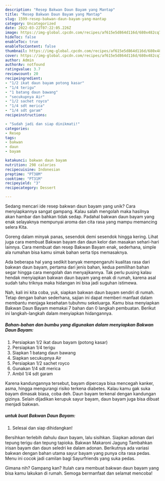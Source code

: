 ```yaml
---
description: "Resep Bakwan Daun Bayam yang Mantap"
title: "Resep Bakwan Daun Bayam yang Mantap"
slug: 1599-resep-bakwan-daun-bayam-yang-mantap
category: Uncategorized
date: 2022-03-22T07:22:05.226Z
image: https://img-global.cpcdn.com/recipes/af615e5d864d116d/680x482cq70/bakwan-daun-bayam-foto-resep-utama.jpg
hideToc: false
enableToc: true
enableTocContent: false
thumbnail: https://img-global.cpcdn.com/recipes/af615e5d864d116d/680x482cq70/bakwan-daun-bayam-foto-resep-utama.jpg
cover: https://img-global.cpcdn.com/recipes/af615e5d864d116d/680x482cq70/bakwan-daun-bayam-foto-resep-utama.jpg
author: Admin
authorAv: notfound
ratingvalue: 3.7
reviewcount: 20
recipeingredient:
- "1/2 ikat daun bayam potong kasar"
- "1/4 terigu"
- "1 batang daun bawang"
- "secukupnya Air"
- "1/2 sachet royco"
- "1/4 sdt merica"
- "1/4 sdt garam"
recipeinstructions:

- "Sudah jadi dan siap dinikmati!"
categories:
- Resep
tags:
- bakwan
- daun
- bayam

katakunci: bakwan daun bayam 
nutrition: 298 calories
recipecuisine: Indonesian
preptime: "PT38M"
cooktime: "PT31M"
recipeyield: "3"
recipecategory: Dessert

---
```





Sedang mencari ide resep bakwan daun bayam yang unik? Cara menyiapkannya sangat gampang. Kalau salah mengolah maka hasilnya akan hambar dan bahkan tidak sedap. Padahal bakwan daun bayam yang enak selayaknya mempunyai aroma dan cita rasa yang mampu memancing selera Kita.





Goreng dalam minyak panas, sesendok demi sesendok hingga kering. Lihat juga cara membuat Bakwan bayam dan daun kelor dan masakan sehari-hari lainnya. Cara membuat dan resep Bakwan Bayam enak, sederhana, simple ala rumahan bisa kamu simak bahan serta tips memasaknya.

Ada beberapa hal yang sedikit banyak mempengaruhi kualitas rasa dari bakwan daun bayam, pertama dari jenis bahan, kedua pemilihan bahan segar hingga cara mengolah dan menyajikannya. Tak perlu pusing kalau hendak menyiapkan bakwan daun bayam yang enak di rumah, karena asal sudah tahu triknya maka hidangan ini bisa jadi suguhan istimewa.






Nah, kali ini kita coba, yuk, siapkan bakwan daun bayam sendiri di rumah. Tetap dengan bahan sederhana, sajian ini dapat memberi manfaat dalam membantu menjaga kesehatan tubuhmu sekeluarga. Kamu bisa menyiapkan Bakwan Daun Bayam memakai 7 bahan dan 0 langkah pembuatan. Berikut ini langkah-langkah dalam menyiapkan hidangannya.

<!--inarticleads1-->

##### Bahan-bahan dan bumbu yang digunakan dalam menyiapkan Bakwan Daun Bayam:

1. Persiapkan 1/2 ikat daun bayam (potong kasar)
1. Persiapkan 1/4 terigu
1. Siapkan 1 batang daun bawang
1. Siapkan secukupnya Air
1. Persiapkan 1/2 sachet royco
1. Gunakan 1/4 sdt merica
1. Ambil 1/4 sdt garam


Karena kandungannya tersebut, bayam dipercaya bisa mencegah kanker, asma, hingga mengurangi risiko terkena diabetes. Kalau kamu gak suka bayam dimasak biasa, coba deh. Daun bayam terkenal dengan kandungan gizinya. Selain dijadikan kerupuk sayur bayam, daun bayam juga bisa dibuat menjadi bakwan. 

<!--inarticleads2-->

#####  untuk buat Bakwan Daun Bayam:


1. Selesai dan siap dihidangkan!

Bersihkan terlebih dahulu daun bayam, lalu sisihkan. Siapkan adonan dari tepung terigu dan tepung tapioka. Bakwan Makaroni Jagung Tambahkan irisan bayam dan daun seledri ke dalam adonan. Berikutnya ada variasi bakwan dengan bahan utama sayur bayam yang punya cita rasa pedas. Menu ini cocok jadi camilan bagi Sayurfriends yang suka pedas. 

Gimana nih? Gampang kan? Itulah cara membuat bakwan daun bayam yang bisa kamu lakukan di rumah. Semoga bermanfaat dan selamat mencoba!
